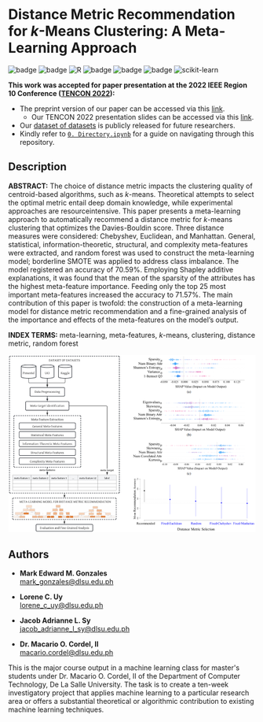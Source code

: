 # Distance Metric Recommendation for $k$-Means Clustering: A Meta-Learning Approach

![badge][badge-jupyter]
![badge][badge-python]
![R](https://img.shields.io/badge/r-%23276DC3.svg?style=flat&logo=r&logoColor=white)
![badge][badge-pandas]
![badge][badge-numpy]
![badge][badge-scipy]
![scikit-learn](https://img.shields.io/badge/scikit--learn-%23F7931E.svg?style=flat&logo=scikit-learn&logoColor=white)

**This work was accepted for paper presentation at the 2022 IEEE Region 10 Conference ([TENCON 2022](https://www.tencon2022.org/)):**

- The preprint version of our paper can be accessed via this [link](https://github.com/memgonzales/meta-learning-clustering/blob/master/Distance%20Metric%20Recommendation%20for%20k-Means%20Clustering%20A%20Meta-Learning%20Approach.pdf).
  - Our TENCON 2022 presentation slides can be accessed via this [link](https://docs.google.com/presentation/d/1PsrlXavi4ubo-PVuop32Cysbz_C0CvcMTTBMo9YuTuc/edit?usp=sharing).
- Our [dataset of datasets](https://github.com/memgonzales/meta-learning-clustering/tree/master/dataset_of_datasets) is publicly released for future researchers. 
- Kindly refer to [`0. Directory.ipynb`](https://github.com/memgonzales/meta-learning-clustering/blob/master/0.%20Directory.ipynb) for a guide on navigating through this repository.

## Description

**ABSTRACT:** The choice of distance metric impacts the clustering quality of centroid-based algorithms, such as $k$-means. Theoretical attempts to select the optimal metric entail deep domain knowledge, while experimental approaches are resourceintensive. This paper presents a meta-learning approach to automatically recommend a distance metric for $k$-means clustering that optimizes the Davies-Bouldin score. Three distance measures were considered: Chebyshev, Euclidean, and Manhattan. General, statistical, information-theoretic, structural, and complexity meta-features were extracted, and random forest was used to construct the meta-learning model; borderline SMOTE was applied to address class imbalance. The model registered an accuracy of 70.59%. Employing Shapley additive explanations, it was found that the mean of the sparsity of the attributes has the highest meta-feature importance. Feeding only the top 25 most important meta-features increased the accuracy to 71.57%. The main contribution of this paper is twofold: the construction of a meta-learning model for distance metric recommendation and a fine-grained analysis of the importance and effects of the meta-features on the model’s output.

**INDEX TERMS:** meta-learning, meta-features, $k$-means, clustering, distance metric, random forest

<img src="https://github.com/memgonzales/meta-learning-clustering/blob/master/figures/fig.PNG?raw=True" alt="App Screenshots" width = 750> 


## Authors

- <b>Mark Edward M. Gonzales</b> <br/>
  mark_gonzales@dlsu.edu.ph <br/>
  
- <b>Lorene C. Uy</b> <br/>
  lorene_c_uy@dlsu.edu.ph <br/>

- <b>Jacob Adrianne L. Sy</b> <br/>
  jacob_adrianne_l_sy@dlsu.edu.ph <br/>

- <b>Dr. Macario O. Cordel, II</b><br/>
  macario.cordel@dlsu.edu.ph
  
This is the major course output in a machine learning class for master's students under Dr. Macario O. Cordel, II of the Department of Computer Technology, De La Salle University. The task is to create a ten-week investigatory project that applies machine learning to a particular research area or offers a substantial theoretical or algorithmic contribution to existing machine learning techniques.

[badge-jupyter]: https://img.shields.io/badge/Jupyter-F37626.svg?&style=flat&logo=Jupyter&logoColor=white
[badge-python]: https://img.shields.io/badge/python-3670A0?style=flat&logo=python&logoColor=white
[badge-pandas]: https://img.shields.io/badge/Pandas-2C2D72?style=flat&logo=pandas&logoColor=white
[badge-numpy]: https://img.shields.io/badge/Numpy-777BB4?style=flat&logo=numpy&logoColor=white
[badge-scipy]: https://img.shields.io/badge/SciPy-654FF0?style=flat&logo=SciPy&logoColor=white

